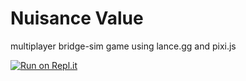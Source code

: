 # Nuisance Value 
multiplayer bridge-sim game using lance.gg and pixi.js

[![Run on Repl.it](https://repl.it/badge/github/wooki/nuisancevalue)](https://repl.it/github/wooki/nuisancevalue)